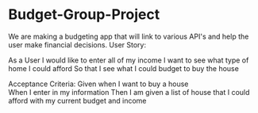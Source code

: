 # Budget-Group-Project

We are making a budgeting app that will link to various API's and help the user make financial decisions.
User Story:

<!-- We will be continuing to edit this as we progress through the project -->

As a User I would like to enter all of my income
I want to see what type of home I could afford
So that I see what I could budget to buy the house

Acceptance Criteria:
Given when I want to buy a house  
When I enter in my information
Then I am given a list of house that I could afford with my current budget and income

